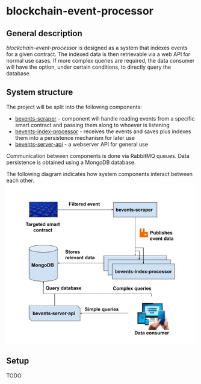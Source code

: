 # blockchain-event-processor

## General description

_blockchain-event-processor_ is designed as a system that indexes events for a given contract. 
The indexed data is then retrievable via a web API for normal use cases. 
If more complex queries are required, the data consumer will have the option, under certain conditions, to directly query the database.

## System structure

The project will be split into the following components:

- [bevents-scraper](https://github.com/abarbatei/bevents-scraper) - component will handle reading events from a specific smart contract and passing them along to whoever is listening
- [bevents-index-processor](https://github.com/abarbatei/bevents-index-processor) - receives the events and saves plus indexes them into a persistence mechanism for later use
- [bevents-server-api](https://github.com/abarbatei/bevents-server-api) - a webserver API for general use

Communication between components is done via RabbitMQ queues. 
Data persistence is obtained using a MongoDB database.

The following diagram indicates how system components interact between each other.
![Component interaction](res\blockchain-event-processor-architecture.jpg)

## Setup

TODO

